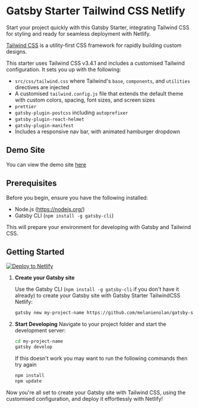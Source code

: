 # Gatsby Starter Tailwind CSS Netlify

Start your project quickly with this Gatsby Starter, integrating Tailwind CSS for styling and ready for seamless deployment with Netlify.

[Tailwind CSS](https://tailwindcss.com/) is a utility-first CSS framework for rapidly building custom designs.

This starter uses Tailwind CSS v3.4.1 and includes a customised Tailwind configuration. It sets you up with the following:

- `src/css/tailwind.css` where Tailwind's `base`, `components`, and `utilities` directives are injected
- A customised `tailwind.config.js` file that extends the default theme with custom colors, spacing, font sizes, and screen sizes
- `prettier`
- `gatsby-plugin-postcss` including `autoprefixer`
- `gatsby-plugin-react-helmet`
- `gatsby-plugin-manifest`
- Includes a responsive nav bar, with animated hamburger dropdown

## Demo Site

You can view the demo site [here](https://gatsby-starter-tailwind-css-netlify.netlify.app/)

## Prerequisites

Before you begin, ensure you have the following installed:
- Node.js (https://nodejs.org/)
- Gatsby CLI (`npm install -g gatsby-cli`)

This will prepare your environment for developing with Gatsby and Tailwind CSS.

## Getting Started

[![Deploy to Netlify](https://www.netlify.com/img/deploy/button.svg)](https://app.netlify.com/start/deploy?repository=https://github.com/ProximoBinks/gatsby-starter-tailwind-css-netlify)

1. **Create your Gatsby site**

   Use the Gatsby CLI (`npm install -g gatsby-cli` if you don't have it already) to create your Gatsby site with Gatsby Starter TailwindCSS Netlify:

   ```bash
   gatsby new my-project-name https://github.com/melanienolan/gatsby-starter-tailwind-css
   ```

2. **Start Developing**
    Navigate to your project folder and start the development server:
    
    ```bash
    cd my-project-name
    gatsby develop
    ```

    If this doesn't work you may want to run the following commands then try again
    ```bash
    npm install
    npm update
    ```

Now you're all set to create your Gatsby site with Tailwind CSS, using the customised configuration, and deploy it effortlessly with Netlify!
